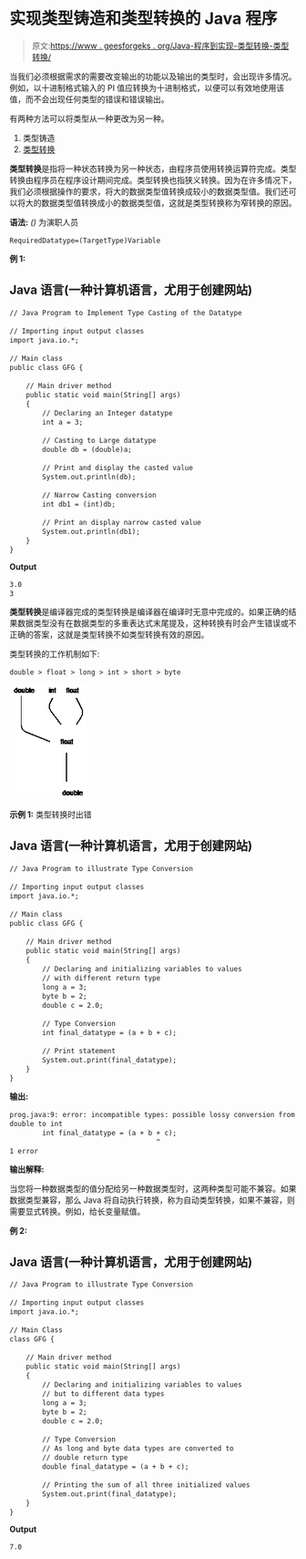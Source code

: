 # 实现类型铸造和类型转换的 Java 程序

> 原文:[https://www . geesforgeks . org/Java-程序到实现-类型转换-类型转换/](https://www.geeksforgeeks.org/java-program-to-implement-type-casting-and-type-conversion/)

当我们必须根据需求的需要改变输出的功能以及输出的类型时，会出现许多情况。例如，以十进制格式输入的 PI 值应转换为十进制格式，以便可以有效地使用该值，而不会出现任何类型的错误和错误输出。

有两种方法可以将类型从一种更改为另一种。

1.  类型铸造
2.  [类型转换](https://www.geeksforgeeks.org/type-conversion-java-examples/)

**类型转换**是指将一种状态转换为另一种状态，由程序员使用转换运算符完成。类型转换由程序员在程序设计期间完成。类型转换也指狭义转换。因为在许多情况下，我们必须根据操作的要求，将大的数据类型值转换成较小的数据类型值。我们还可以将大的数据类型值转换成小的数据类型值，这就是类型转换称为窄转换的原因。

**语法:** *()* 为演职人员

```
RequiredDatatype=(TargetType)Variable
```

**例 1:**

## Java 语言(一种计算机语言，尤用于创建网站)

```
// Java Program to Implement Type Casting of the Datatype

// Importing input output classes
import java.io.*;

// Main class
public class GFG {

    // Main driver method
    public static void main(String[] args)
    {
        // Declaring an Integer datatype
        int a = 3;

        // Casting to Large datatype
        double db = (double)a;

        // Print and display the casted value
        System.out.println(db);

        // Narrow Casting conversion
        int db1 = (int)db;

        // Print an display narrow casted value
        System.out.println(db1);
    }
}
```

**Output**

```
3.0
3
```

**类型转换**是编译器完成的类型转换是编译器在编译时无意中完成的。如果正确的结果数据类型没有在数据类型的多重表达式末尾提及，这种转换有时会产生错误或不正确的答案，这就是类型转换不如类型转换有效的原因。

类型转换的工作机制如下:

```
double > float > long > int > short > byte
```

![](img/8b49ac304169ffb4605bdb92f1294fdb.png)

**示例 1:** 类型转换时出错

## Java 语言(一种计算机语言，尤用于创建网站)

```
// Java Program to illustrate Type Conversion

// Importing input output classes
import java.io.*;

// Main class
public class GFG {

    // Main driver method
    public static void main(String[] args)
    {
        // Declaring and initializing variables to values
        // with different return type
        long a = 3;
        byte b = 2;
        double c = 2.0;

        // Type Conversion
        int final_datatype = (a + b + c);

        // Print statement
        System.out.print(final_datatype);
    }
}
```

**输出:**

```
prog.java:9: error: incompatible types: possible lossy conversion from double to int
        int final_datatype = (a + b + c);
                                    ^
1 error
```

**输出解释:**

当您将一种数据类型的值分配给另一种数据类型时，这两种类型可能不兼容。如果数据类型兼容，那么 Java 将自动执行转换，称为自动类型转换，如果不兼容，则需要显式转换。例如，给长变量赋值。

**例 2:**

## Java 语言(一种计算机语言，尤用于创建网站)

```
// Java Program to illustrate Type Conversion

// Importing input output classes
import java.io.*;

// Main Class
class GFG {

    // Main driver method
    public static void main(String[] args)
    {
        // Declaring and initializing variables to values
        // but to different data types
        long a = 3;
        byte b = 2;
        double c = 2.0;

        // Type Conversion
        // As long and byte data types are converted to
        // double return type
        double final_datatype = (a + b + c);

        // Printing the sum of all three initialized values
        System.out.print(final_datatype);
    }
}
```

**Output**

```
7.0
```